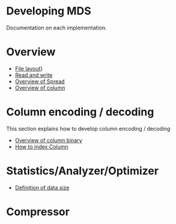# Developing MDS

Documentation on each implementation.

# Overview
* [File layout](file_layout.md)}
* [Read and write](read_and_write.md)
* [Overview of Spread]()
* [Overview of column]()

# Column encoding / decoding

This section explains how to develop column encoding / decoding

* [Overview of column binary](binary/column_binary.md)
* [How to index Column](binary/column_index.md)

# Statistics/Analyzer/Optimizer

* [Definition of data size](statistics/data_size.md)

# Compressor

